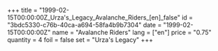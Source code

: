 +++
title = "1999-02-15T00:00:00Z_Urza's_Legacy_Avalanche_Riders_[en]_false"
id = "3bdc5330-c76b-40ca-a694-58fa4b9b7304"
date = "1999-02-15T00:00:00Z"
name = "Avalanche Riders"
lang = ["en"]
price = "0.75"
quantity = 4
foil = false
set = "Urza's Legacy"
+++
